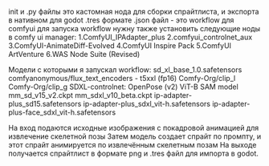 init и .py файлы это кастомная нода для сборки спрайтлиста, и экспорта в нативном для godot .tres формате
.json файл - это workflow для comfyui
для запуска workflow нужну также установить следующие ноды в comfy ui manager:
1.ComfyUI_IPAdapter_plus
2.comfyui_controlnet_aux
3.ComfyUI-AnimateDiff-Evolved
4.ComfyUI Inspire Pack
5.ComfyUI ArtVenture
6.WAS Node Suite (Revised)

Модели с которыми я запускал workflow:
sd_xl_base_1.0.safetensors
comfyanonymous/flux_text_encoders - t5xxl (fp16)
Comfy-Org/clip_l
Comfy-Org/clip_g
SDXL-controlnet: OpenPose (v2)
ViT-B SAM model
mm_sd_v15_v2.ckpt
mm_sdxl_v10_beta.ckpt
ip-adapter-plus_sd15.safetensors
ip-adapter-plus_sdxl_vit-h.safetensors
ip-adapter-plus-face_sdxl_vit-h.safetensors

На вход подаются исходные изображения с покадровой анимацией для извлечение скелетной позы 
Затем модель создает спрайт по промпту, и этот спрайт анимируется по извлечённым скелетным позам
На выходе получается спрайтлист в формате png и .tres файл для импорта в godot.
